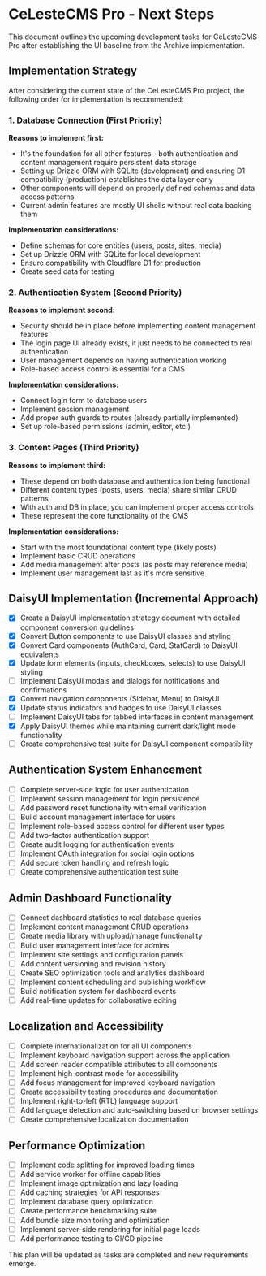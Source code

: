 # CeLesteCMS Pro - Next Steps

This document outlines the upcoming development tasks for CeLesteCMS Pro after establishing the UI baseline from the Archive implementation.

## Implementation Strategy

After considering the current state of the CeLesteCMS Pro project, the following order for implementation is recommended:

### 1. Database Connection (First Priority)

**Reasons to implement first:**
- It's the foundation for all other features - both authentication and content management require persistent data storage
- Setting up Drizzle ORM with SQLite (development) and ensuring D1 compatibility (production) establishes the data layer early
- Other components will depend on properly defined schemas and data access patterns
- Current admin features are mostly UI shells without real data backing them

**Implementation considerations:**
- Define schemas for core entities (users, posts, sites, media)
- Set up Drizzle ORM with SQLite for local development
- Ensure compatibility with Cloudflare D1 for production
- Create seed data for testing

### 2. Authentication System (Second Priority)

**Reasons to implement second:**
- Security should be in place before implementing content management features
- The login page UI already exists, it just needs to be connected to real authentication
- User management depends on having authentication working
- Role-based access control is essential for a CMS

**Implementation considerations:**
- Connect login form to database users
- Implement session management
- Add proper auth guards to routes (already partially implemented)
- Set up role-based permissions (admin, editor, etc.)

### 3. Content Pages (Third Priority)

**Reasons to implement third:**
- These depend on both database and authentication being functional
- Different content types (posts, users, media) share similar CRUD patterns
- With auth and DB in place, you can implement proper access controls
- These represent the core functionality of the CMS

**Implementation considerations:**
- Start with the most foundational content type (likely posts)
- Implement basic CRUD operations
- Add media management after posts (as posts may reference media)
- Implement user management last as it's more sensitive

## DaisyUI Implementation (Incremental Approach)

- [x] Create a DaisyUI implementation strategy document with detailed component conversion guidelines
- [x] Convert Button components to use DaisyUI classes and styling
- [x] Convert Card components (AuthCard, Card, StatCard) to DaisyUI equivalents
- [x] Update form elements (inputs, checkboxes, selects) to use DaisyUI styling
- [ ] Implement DaisyUI modals and dialogs for notifications and confirmations
- [x] Convert navigation components (Sidebar, Menu) to DaisyUI
- [x] Update status indicators and badges to use DaisyUI classes
- [ ] Implement DaisyUI tabs for tabbed interfaces in content management
- [x] Apply DaisyUI themes while maintaining current dark/light mode functionality
- [ ] Create comprehensive test suite for DaisyUI component compatibility

## Authentication System Enhancement

- [ ] Complete server-side logic for user authentication
- [ ] Implement session management for login persistence
- [ ] Add password reset functionality with email verification
- [ ] Build account management interface for users
- [ ] Implement role-based access control for different user types
- [ ] Add two-factor authentication support
- [ ] Create audit logging for authentication events
- [ ] Implement OAuth integration for social login options
- [ ] Add secure token handling and refresh logic
- [ ] Create comprehensive authentication test suite

## Admin Dashboard Functionality

- [ ] Connect dashboard statistics to real database queries
- [ ] Implement content management CRUD operations
- [ ] Create media library with upload/manage functionality
- [ ] Build user management interface for admins
- [ ] Implement site settings and configuration panels
- [ ] Add content versioning and revision history
- [ ] Create SEO optimization tools and analytics dashboard
- [ ] Implement content scheduling and publishing workflow
- [ ] Build notification system for dashboard events
- [ ] Add real-time updates for collaborative editing

## Localization and Accessibility

- [ ] Complete internationalization for all UI components
- [ ] Implement keyboard navigation support across the application
- [ ] Add screen reader compatible attributes to all components
- [ ] Implement high-contrast mode for accessibility
- [ ] Add focus management for improved keyboard navigation
- [ ] Create accessibility testing procedures and documentation
- [ ] Implement right-to-left (RTL) language support
- [ ] Add language detection and auto-switching based on browser settings
- [ ] Create comprehensive localization documentation

## Performance Optimization

- [ ] Implement code splitting for improved loading times
- [ ] Add service worker for offline capabilities
- [ ] Implement image optimization and lazy loading
- [ ] Add caching strategies for API responses
- [ ] Implement database query optimization
- [ ] Create performance benchmarking suite
- [ ] Add bundle size monitoring and optimization
- [ ] Implement server-side rendering for initial page loads
- [ ] Add performance testing to CI/CD pipeline

This plan will be updated as tasks are completed and new requirements emerge.
